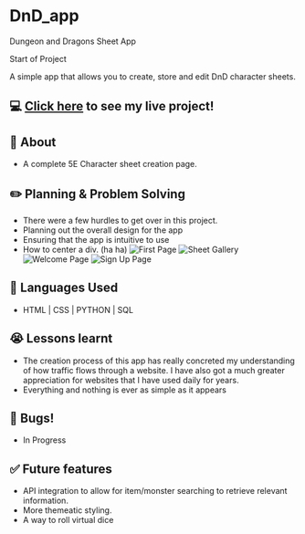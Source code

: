 # DnD_app

Dungeon and Dragons Sheet App

Start of Project

A simple app that allows you to create, store and edit DnD character sheets.

## :computer: [Click here](https://dnd-character-sheet-app.onrender.com/home) to see my live project!

## :page_facing_up: About

- A complete 5E Character sheet creation page.

## :pencil2: Planning & Problem Solving

- There were a few hurdles to get over in this project.
- Planning out the overall design for the app
- Ensuring that the app is intuitive to use
- How to center a div. (ha ha)
  ![First Page](https://i.imgur.com/q63SDGx.png)
  ![Sheet Gallery](https://i.imgur.com/na8MwXt.png)
  ![Welcome Page](https://i.imgur.com/7Fmi7A0.png)
  ![Sign Up Page](https://i.imgur.com/oyvYWRA.png)

## :rocket: Languages Used

- HTML | CSS | PYTHON | SQL

## :sob: Lessons learnt

- The creation process of this app has really concreted my understanding of how traffic flows through a website. I have also got a much greater appreciation for websites that I have used daily for years.
- Everything and nothing is ever as simple as it appears

## :poop: Bugs!

- In Progress

## :white_check_mark: Future features

- API integration to allow for item/monster searching to retrieve relevant information.
- More themeatic styling.
- A way to roll virtual dice
